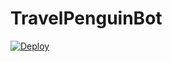 # TravelPenguinBot

[![Deploy](https://www.herokucdn.com/deploy/button.svg)](https://heroku.com/deploy)

